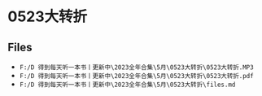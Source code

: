 # 0523大转折

## Files

- `F:/D 得到每天听一本书丨更新中\2023全年合集\5月\0523大转折\0523大转折.MP3`
- `F:/D 得到每天听一本书丨更新中\2023全年合集\5月\0523大转折\0523大转折.pdf`
- `F:/D 得到每天听一本书丨更新中\2023全年合集\5月\0523大转折\files.md`
